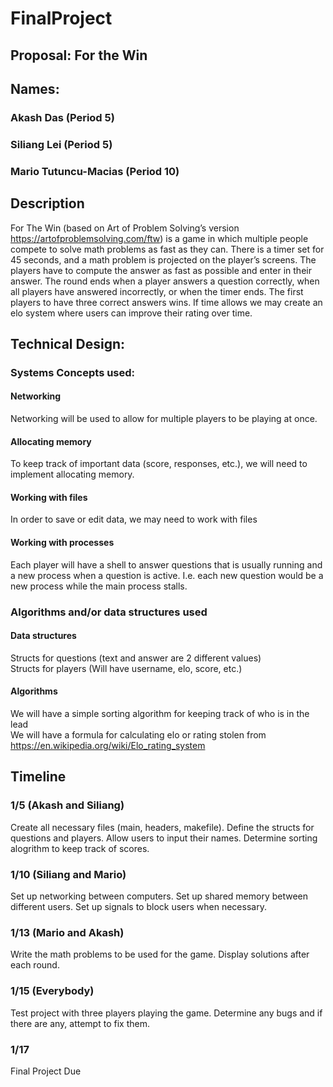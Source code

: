 # FinalProject

## Proposal: For the Win

## Names:
### Akash Das (Period 5)
### Siliang Lei (Period 5)
### Mario Tutuncu-Macias (Period 10)


## Description
For The Win (based on Art of Problem Solving’s version https://artofproblemsolving.com/ftw) is a game in which multiple people compete to solve math problems as fast as they can. There is a timer set for 45 seconds, and a math problem is projected on the player’s screens. The players have to compute the answer as fast as possible and enter in their answer. The round ends when a player answers a question correctly, when all players have answered incorrectly, or when the timer ends. The first players to have three correct answers wins. If time allows we may create an elo system where users can improve their rating over time.

## Technical Design:

### Systems Concepts used:
#### Networking
Networking will be used to allow for multiple players to be playing at once.
#### Allocating memory
To keep track of important data (score, responses, etc.), we will need to implement allocating memory.
#### Working with files
In order to save or edit data, we may need to work with files
#### Working with processes
Each player will have a shell to answer questions that is usually running and a new process when a question is active. I.e. each new question would be a new process while the main process stalls.
### Algorithms and/or data structures used
#### Data structures
Structs for questions (text and answer are 2 different values)  
Structs for players (Will have username, elo, score, etc.)
#### Algorithms
We will have a simple sorting algorithm for keeping track of who is in the lead  
We will have a formula for calculating elo or rating stolen from https://en.wikipedia.org/wiki/Elo_rating_system

## Timeline
### 1/5 (Akash and Siliang)
Create all necessary files (main, headers, makefile). Define the structs for questions
and players. Allow users to input their names. Determine sorting alogrithm to keep track of scores.
### 1/10 (Siliang and Mario)
Set up networking between computers. Set up shared memory between different users. Set up signals to block users when necessary.
### 1/13 (Mario and Akash)
Write the math problems to be used for the game. Display solutions after each round.
### 1/15 (Everybody)
Test project with three players playing the game. Determine any bugs and if there are any, attempt to fix them.
### 1/17
Final Project Due
